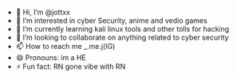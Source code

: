 - 👋 Hi, I’m @jottxx
- 👀 I’m interested in cyber Security, anime and vedio games
- 🌱 I’m currently learning kali linux tools and other tolls for hacking
- 💞️ I’m looking to collaborate on anything related to cyber security
- 📫 How to reach me _.me.j(IG)
- 😄 Pronouns: im a HE
- ⚡ Fun fact: RN gone vibe with RN

<!---
jottxx/jottxx is a ✨ special ✨ repository because its `README.md` (this file) appears on your GitHub profile.
You can click the Preview link to take a look at your changes.
--->
